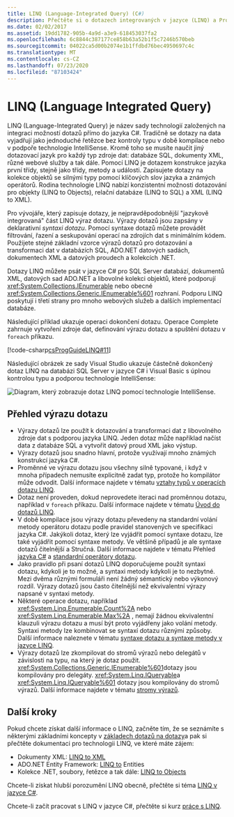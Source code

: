 ```yaml
---
title: LINQ (Language-Integrated Query) (C#)
description: Přečtěte si o dotazech integrovaných v jazyce (LINQ) a Projděte si příklad úplné operace dotazu.
ms.date: 02/02/2017
ms.assetid: 19dd1782-905b-4a9d-a3e9-618453037fa2
ms.openlocfilehash: 6c8844c387177ce858b63a52b1f5c7246b570beb
ms.sourcegitcommit: 04022ca5d00b2074e1b1ffdbd76bec4950697c4c
ms.translationtype: MT
ms.contentlocale: cs-CZ
ms.lasthandoff: 07/23/2020
ms.locfileid: "87103424"
---
```

# <a name="language-integrated-query-linq"></a>LINQ (Language Integrated Query)

LINQ (Language-Integrated Query) je název sady technologií založených na integraci možností dotazů přímo do jazyka C#. Tradičně se dotazy na data vyjadřují jako jednoduché řetězce bez kontroly typu v době kompilace nebo v podpoře technologie IntelliSense. Kromě toho se musíte naučit jiný dotazovací jazyk pro každý typ zdroje dat: databáze SQL, dokumenty XML, různé webové služby a tak dále. Pomocí LINQ je dotazem konstrukce jazyka první třídy, stejně jako třídy, metody a události. Zapisujete dotazy na kolekce objektů se silnými typy pomocí klíčových slov jazyka a známých operátorů. Rodina technologie LINQ nabízí konzistentní možnosti dotazování pro objekty (LINQ to Objects), relační databáze (LINQ to SQL) a XML (LINQ to XML).

Pro vývojáře, který zapisuje dotazy, je nejpravděpodobnější "jazykově integrovaná" část LINQ výraz dotazu. Výrazy dotazů jsou zapsány v deklarativní *syntaxi dotazu*. Pomocí syntaxe dotazů můžete provádět filtrování, řazení a seskupování operací na zdrojích dat s minimálním kódem. Použijete stejné základní vzorce výrazů dotazů pro dotazování a transformaci dat v databázích SQL, ADO.NET datových sadách, dokumentech XML a datových proudech a kolekcích .NET.

Dotazy LINQ můžete psát v jazyce C# pro SQL Server databází, dokumentů XML, datových sad ADO.NET a libovolné kolekci objektů, které podporují <xref:System.Collections.IEnumerable> nebo obecné <xref:System.Collections.Generic.IEnumerable%601> rozhraní. Podporu LINQ poskytují i třetí strany pro mnoho webových služeb a dalších implementací databáze.

Následující příklad ukazuje operaci dokončení dotazu. Operace Complete zahrnuje vytvoření zdroje dat, definování výrazu dotazu a spuštění dotazu v `foreach` příkazu.

[!code-csharp[csProgGuideLINQ#11](~/samples/snippets/csharp/concepts/linq/index_1.cs)]

Následující obrázek ze sady Visual Studio ukazuje částečně dokončený dotaz LINQ na databázi SQL Server v jazyce C# i Visual Basic s úplnou kontrolou typu a podporou technologie IntelliSense:

![Diagram, který zobrazuje dotaz LINQ pomocí technologie IntelliSense.](./media/introduction-to-linq/linq-query-intellisense.png)

## <a name="query-expression-overview"></a>Přehled výrazu dotazu

- Výrazy dotazů lze použít k dotazování a transformaci dat z libovolného zdroje dat s podporou jazyka LINQ. Jeden dotaz může například načíst data z databáze SQL a vytvořit datový proud XML jako výstup.
- Výrazy dotazů jsou snadno hlavní, protože využívají mnoho známých konstrukcí jazyka C#.
- Proměnné ve výrazu dotazu jsou všechny silně typované, i když v mnoha případech nemusíte explicitně zadat typ, protože ho kompilátor může odvodit. Další informace najdete v tématu [vztahy typů v operacích dotazu LINQ](type-relationships-in-linq-query-operations.md).
- Dotaz není proveden, dokud neprovedete iteraci nad proměnnou dotazu, například v `foreach` příkazu. Další informace najdete v tématu [Úvod do dotazů LINQ](introduction-to-linq-queries.md).
- V době kompilace jsou výrazy dotazu převedeny na standardní volání metody operátoru dotazu podle pravidel stanovených ve specifikaci jazyka C#. Jakýkoli dotaz, který lze vyjádřit pomocí syntaxe dotazu, lze také vyjádřit pomocí syntaxe metody. Ve většině případů je ale syntaxe dotazů čitelnější a Stručná. Další informace najdete v tématu Přehled [jazyka C#](~/_csharplang/spec/expressions.md#query-expressions) a [standardní operátory dotazu](standard-query-operators-overview.md).
- Jako pravidlo při psaní dotazů LINQ doporučujeme použít syntaxi dotazu, kdykoli je to možné, a syntaxi metody kdykoli je to nezbytné. Mezi dvěma různými formuláři není žádný sémantický nebo výkonový rozdíl. Výrazy dotazů jsou často čitelnější než ekvivalentní výrazy napsané v syntaxi metody.
- Některé operace dotazu, například <xref:System.Linq.Enumerable.Count%2A> nebo <xref:System.Linq.Enumerable.Max%2A> , nemají žádnou ekvivalentní klauzuli výrazu dotazu a musí být proto vyjádřeny jako volání metody. Syntaxi metody lze kombinovat se syntaxí dotazu různými způsoby. Další informace naleznete v tématu [syntaxe dotazu a syntaxe metody v jazyce LINQ](query-syntax-and-method-syntax-in-linq.md).
- Výrazy dotazů lze zkompilovat do stromů výrazů nebo delegátů v závislosti na typu, na který je dotaz použit. <xref:System.Collections.Generic.IEnumerable%601>dotazy jsou kompilovány pro delegáty. <xref:System.Linq.IQueryable>a <xref:System.Linq.IQueryable%601> dotazy jsou kompilovány do stromů výrazů. Další informace najdete v tématu [stromy výrazů](../../../expression-trees.md).

## <a name="next-steps"></a>Další kroky

Pokud chcete získat další informace o LINQ, začněte tím, že se seznámíte s některými základními koncepty v [základech dotazů na dotazy](../../../linq/query-expression-basics.md)a pak si přečtěte dokumentaci pro technologii LINQ, ve které máte zájem:

- Dokumenty XML: [LINQ to XML](linq-to-xml-overview.md)  
- ADO.NET Entity Framework: [LINQ to](../../../../framework/data/adonet/ef/language-reference/linq-to-entities.md) Entities
- Kolekce .NET, soubory, řetězce a tak dále: [LINQ to Objects](linq-to-objects.md)

Chcete-li získat hlubší porozumění LINQ obecně, přečtěte si téma [LINQ v jazyce C#](../../../linq/linq-in-csharp.md).

Chcete-li začít pracovat s LINQ v jazyce C#, přečtěte si kurz [práce s LINQ](../../../tutorials/working-with-linq.md).
